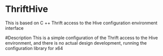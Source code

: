 # ThriftHive
This is based on C ++ Thrift access to the Hive configuration environment interface


#Description
This is a simple configuration of the Thrift access to the Hive environment, 
and there is no actual design development, running the configuration library for x64
